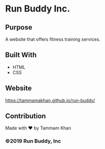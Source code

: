 # Run Buddy Inc.

## Purpose
A website that offers fitness training services.

## Built With
* HTML
* CSS

## Website
https://tammamakhan.github.io/run-buddy/

## Contribution
Made with ❤️ by Tammam Khan

### ©️2019 Run Buddy, Inc
